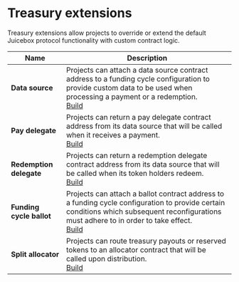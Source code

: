 # Treasury extensions

Treasury extensions allow projects to override or extend the default Juicebox protocol functionality with custom contract logic.

| Name                     | Description                                                                                                                                                                                                                                  |
| ------------------------ | -------------------------------------------------------------------------------------------------------------------------------------------------------------------------------------------------------------------------------------------- |
| **Data source**          | Projects can attach a data source contract address to a funding cycle configuration to provide custom data to be used when processing a payment or a redemption.<br/>[Build](/v4/deprecated/v3/build/treasury-extensions/data-source.md)                  |
| **Pay delegate**         | Projects can return a pay delegate contract address from its data source that will be called when it receives a payment.<br/>[Build](/v4/deprecated/v3/build/treasury-extensions/pay-delegate.md)                                                         |
| **Redemption delegate**  | Projects can return a redemption delegate contract address from its data source that will be called when its token holders redeem.<br/>[Build](/v4/deprecated/v3/build/treasury-extensions/redemption-delegate.md)                                        |
| **Funding cycle ballot** | Projects can attach a ballot contract address to a funding cycle configuration to provide certain conditions which subsequent reconfigurations must adhere to in order to take effect.<br/>[Build](/v4/deprecated/v3/build/treasury-extensions/ballot.md) |
| **Split allocator**      | Projects can route treasury payouts or reserved tokens to an allocator contract that will be called upon distribution.<br/>[Build](/v4/deprecated/v3/build/treasury-extensions/split-allocator.md)                                                        |
